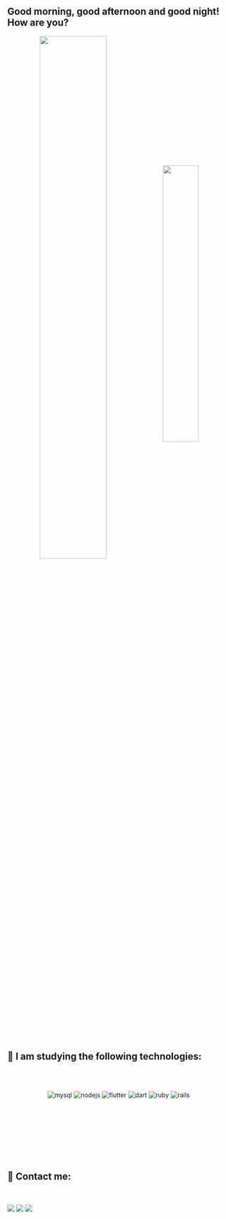 ## Good morning, good afternoon and good night! How are you?

<div  align="center" style="margin-bottom:100px">
<img width=55% align="center"  src="https://github-readme-streak-stats.herokuapp.com?user=viniflores7&theme=radical&mode=weekly" />
<img width=40% align="center" src="https://github-readme-stats-git-main-rafaelalexandrino.vercel.app/api/top-langs/?username=viniflores7&show_icons=true&theme=radical&layout=compact" />
 </div>
 
 &nbsp;
 &nbsp;


## 🌱 I am studying the following technologies:
<br></br>

<div align="center" style="margin-bottom:100px">
      <img alt='mysql' src='https://img.shields.io/badge/MySQL-005C84?style=for-the-badge&logo=mysql&logoColor=white' />
      <img alt='nodejs' src='https://img.shields.io/badge/Node.js-43853D?style=for-the-badge&logo=node.js&logoColor=white' />
      <img alt='flutter' src='https://img.shields.io/badge/Flutter-02569B?style=for-the-badge&logo=flutter&logoColor=white' />
      <img alt='dart' src='https://img.shields.io/badge/Dart-0175C2?style=for-the-badge&logo=dart&logoColor=white' />
      <img alt='ruby' src='https://img.shields.io/badge/Ruby-CC342D?style=for-the-badge&logo=ruby&logoColor=white' />
      <img alt='rails' src='https://img.shields.io/badge/Ruby_on_Rails-CC0000?style=for-the-badge&logo=ruby-on-rails&logoColor=white' />


</div>

<br></br>
## 💬 Contact me:
<br></br>
<a href="https://www.linkedin.com/in/vinícius-flores-ribeiro-844492268/" target="_blank"><img src="https://img.shields.io/badge/-LinkedIn-%230077B5?style=for-the-badge&logo=linkedin&logoColor=white" target="_blank"></a> 
<a href = "mailto:viniciusfribeiro1207@gmail.com"><img src="https://img.shields.io/badge/-Gmail-%23333?style=for-the-badge&logo=gmail&logoColor=white" target="_blank"></a>
<a href="https://www.instagram.com/vini_flores7/" target="_blank"><img src="https://img.shields.io/badge/-Instagram-%23E4405F?style=for-the-badge&logo=instagram&logoColor=white" target="_blank"></a>
